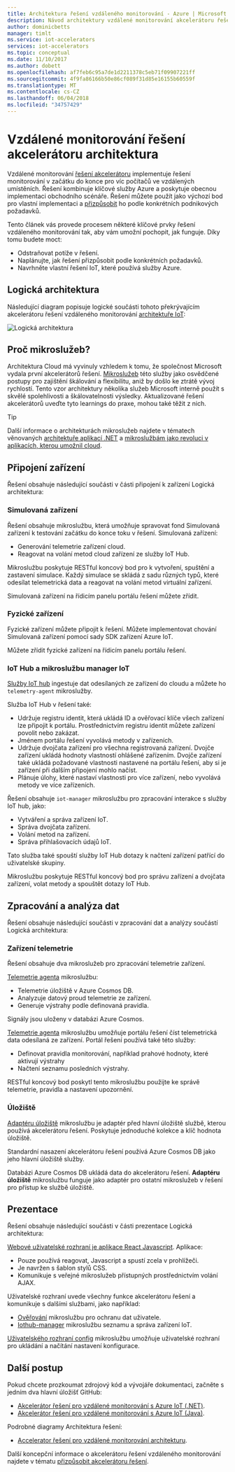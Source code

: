 ```yaml
---
title: Architektura řešení vzdáleného monitorování - Azure | Microsoft Docs
description: Návod architektury vzdálené monitorování akcelerátoru řešení.
author: dominicbetts
manager: timlt
ms.service: iot-accelerators
services: iot-accelerators
ms.topic: conceptual
ms.date: 11/10/2017
ms.author: dobett
ms.openlocfilehash: af7feb6c95a7de1d2211378c5eb71f09907221ff
ms.sourcegitcommit: 4f9fa86166b50e86cf089f31d85e16155b60559f
ms.translationtype: MT
ms.contentlocale: cs-CZ
ms.lasthandoff: 06/04/2018
ms.locfileid: "34757429"
---
```

# <a name="remote-monitoring-solution-accelerator-architecture"></a>Vzdálené monitorování řešení akcelerátoru architektura

Vzdálené monitorování [řešení akcelerátoru](../iot-accelerators/iot-accelerators-what-are-solution-accelerators.md) implementuje řešení monitorování v začátku do konce pro víc počítačů ve vzdálených umístěních. Řešení kombinuje klíčové služby Azure a poskytuje obecnou implementaci obchodního scénáře. Řešení můžete použít jako výchozí bod pro vlastní implementaci a [přizpůsobit](../iot-accelerators/iot-accelerators-remote-monitoring-customize.md) ho podle konkrétních podnikových požadavků.

Tento článek vás provede procesem některé klíčové prvky řešení vzdáleného monitorování tak, aby vám umožní pochopit, jak funguje. Díky tomu budete moct:

* Odstraňovat potíže v řešení.
* Naplánujte, jak řešení přizpůsobit podle konkrétních požadavků.
* Navrhněte vlastní řešení IoT, které používá služby Azure.

## <a name="logical-architecture"></a>Logická architektura

Následující diagram popisuje logické součásti tohoto překrývajícím akcelerátoru řešení vzdáleného monitorování [architektuře IoT](../iot-accelerators/iot-accelerators-what-is-azure-iot.md):

![Logická architektura](./media/iot-accelerators-remote-monitoring-sample-walkthrough/remote-monitoring-architecture.png)

## <a name="why-microservices"></a>Proč mikroslužeb?

Architektura Cloud má vyvinuly vzhledem k tomu, že společnost Microsoft vydala první akcelerátorů řešení. [Mikroslužeb](https://azure.microsoft.com/blog/microservices-an-application-revolution-powered-by-the-cloud/) této služby jako osvědčené postupy pro zajištění škálování a flexibilitu, aniž by došlo ke ztrátě vývoj rychlostí. Tento vzor architektury několika služeb Microsoft interně použít s skvělé spolehlivosti a škálovatelnosti výsledky. Aktualizované řešení akcelerátorů uveďte tyto learnings do praxe, mohou také těžit z nich.

> [!TIP]
> Další informace o architekturách mikroslužeb najdete v tématech věnovaných [architektuře aplikací .NET](https://www.microsoft.com/net/learn/architecture) a [mikroslužbám jako revoluci v aplikacích, kterou umožnil cloud](https://azure.microsoft.com/blog/microservices-an-application-revolution-powered-by-the-cloud/).

## <a name="device-connectivity"></a>Připojení zařízení

Řešení obsahuje následující součásti v části připojení k zařízení Logická architektura:

### <a name="simulated-devices"></a>Simulovaná zařízení

Řešení obsahuje mikroslužbu, která umožňuje spravovat fond Simulovaná zařízení k testování začátku do konce toku v řešení. Simulovaná zařízení:

* Generování telemetrie zařízení cloud.
* Reagovat na volání metod cloud zařízení ze služby IoT Hub.

Mikroslužbu poskytuje RESTful koncový bod pro k vytvoření, spuštění a zastavení simulace. Každý simulace se skládá z sadu různých typů, které odesílat telemetrická data a reagovat na volání metod virtuální zařízení.

Simulovaná zařízení na řídicím panelu portálu řešení můžete zřídit.

### <a name="physical-devices"></a>Fyzické zařízení

Fyzické zařízení můžete připojit k řešení. Můžete implementovat chování Simulovaná zařízení pomocí sady SDK zařízení Azure IoT.

Můžete zřídit fyzické zařízení na řídicím panelu portálu řešení.

### <a name="iot-hub-and-the-iot-manager-microservice"></a>IoT Hub a mikroslužbu manager IoT

[Služby IoT hub](../iot-hub/index.yml) ingestuje dat odesílaných ze zařízení do cloudu a můžete ho `telemetry-agent` mikroslužby.

Služba IoT Hub v řešení také:

* Udržuje registru identit, která ukládá ID a ověřovací klíče všech zařízení lze připojit k portálu. Prostřednictvím registru identit můžete zařízení povolit nebo zakázat.
* Jménem portálu řešení vyvolává metody v zařízeních.
* Udržuje dvojčata zařízení pro všechna registrovaná zařízení. Dvojče zařízení ukládá hodnoty vlastností ohlášené zařízením. Dvojče zařízení také ukládá požadované vlastnosti nastavené na portálu řešení, aby si je zařízení při dalším připojení mohlo načíst.
* Plánuje úlohy, které nastaví vlastnosti pro více zařízení, nebo vyvolává metody ve více zařízeních.

Řešení obsahuje `iot-manager` mikroslužbu pro zpracování interakce s služby IoT hub, jako:

* Vytváření a správa zařízení IoT.
* Správa dvojčata zařízení.
* Volání metod na zařízení.
* Správa přihlašovacích údajů IoT.

Tato služba také spouští služby IoT Hub dotazy k načtení zařízení patřící do uživatelské skupiny.

Mikroslužbu poskytuje RESTful koncový bod pro správu zařízení a dvojčata zařízení, volat metody a spouštět dotazy IoT Hub.

## <a name="data-processing-and-analytics"></a>Zpracování a analýza dat

Řešení obsahuje následující součásti v zpracování dat a analýzy součástí Logická architektura:

### <a name="device-telemetry"></a>Zařízení telemetrie

Řešení obsahuje dva mikroslužeb pro zpracování telemetrie zařízení.

[Telemetrie agenta](https://github.com/Azure/telemetry-agent-dotnet) mikroslužbu:

* Telemetrie úložiště v Azure Cosmos DB.
* Analyzuje datový proud telemetrie ze zařízení.
* Generuje výstrahy podle definovaná pravidla.

Signály jsou uloženy v databázi Azure Cosmos.

[Telemetrie agenta](https://github.com/Azure/telemetry-agent-dotnet) mikroslužbu umožňuje portálu řešení číst telemetrická data odesílaná ze zařízení. Portál řešení používá také této služby:

* Definovat pravidla monitorování, například prahové hodnoty, které aktivují výstrahy
* Načtení seznamu posledních výstrahy.

RESTful koncový bod poskytl tento mikroslužbu použijte ke správě telemetrie, pravidla a nastavení upozornění.

### <a name="storage"></a>Úložiště

[Adaptéru úložiště](https://github.com/Azure/pcs-storage-adapter-dotnet) mikroslužbu je adaptér před hlavní úložiště službě, kterou používá akcelerátoru řešení. Poskytuje jednoduché kolekce a klíč hodnota úložiště.

Standardní nasazení akcelerátoru řešení používá Azure Cosmos DB jako jeho hlavní úložiště služby.

Databázi Azure Cosmos DB ukládá data do akcelerátoru řešení. **Adaptéru úložiště** mikroslužbu funguje jako adaptér pro ostatní mikroslužeb v řešení pro přístup ke službě úložiště.

## <a name="presentation"></a>Prezentace

Řešení obsahuje následující součásti v části prezentace Logická architektura:

[Webové uživatelské rozhraní je aplikace React Javascript](https://github.com/Azure/pcs-remote-monitoring-webui). Aplikace:

* Pouze používá reagovat, Javascript a spustí zcela v prohlížeči.
* Je navržen s šablon stylů CSS.
* Komunikuje s veřejné mikroslužeb přístupných prostřednictvím volání AJAX.

Uživatelské rozhraní uvede všechny funkce akcelerátoru řešení a komunikuje s dalšími službami, jako například:

* [Ověřování](https://github.com/Azure/pcs-auth-dotnet) mikroslužbu pro ochranu dat uživatele.
* [Iothub-manager](https://github.com/Azure/iothub-manager-dotnet) mikroslužbu seznamu a správa zařízení IoT.

[Uživatelského rozhraní config](https://github.com/Azure/pcs-config-dotnet) mikroslužbu umožňuje uživatelské rozhraní pro ukládání a načítání nastavení konfigurace.

## <a name="next-steps"></a>Další postup

Pokud chcete prozkoumat zdrojový kód a vývojáře dokumentaci, začněte s jedním dva hlavní úložišť GitHub:

* [Akcelerátor řešení pro vzdálené monitorování s Azure IoT (.NET)](https://github.com/Azure/azure-iot-pcs-remote-monitoring-dotnet/wiki/).
* [Akcelerátor řešení pro vzdálené monitorování s Azure IoT (Java)](https://github.com/Azure/azure-iot-pcs-remote-monitoring-java).

Podrobné diagramy Architektura řešení:
* [Accelerator řešení pro vzdálené monitorování architekturu](https://github.com/Azure/azure-iot-pcs-remote-monitoring-dotnet/wiki/Architecture).

Další koncepční informace o akcelerátoru řešení vzdáleného monitorování najdete v tématu [přizpůsobit akcelerátoru řešení](../iot-accelerators/iot-accelerators-remote-monitoring-customize.md).
